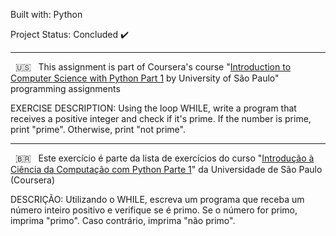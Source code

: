 Built with: Python

Project Status: Concluded :heavy_check_mark:

-------------------------------------------------------------------------------------------------------------------------------------------------------

&nbsp; 🇺🇸 &nbsp; This assignment is part of Coursera's course "[Introduction to Computer Science with Python Part 1](https://www.coursera.org/learn/ciencia-computacao-python-conceitos) by University of São Paulo" programming assignments

EXERCISE DESCRIPTION: Using the loop WHILE, write a program that receives a positive integer and check if it's prime. If the number is prime, print "prime". Otherwise, print "not prime".

-------------------------------------------------------------------------------------------------------------------------------------------------------


&nbsp; 🇧🇷 &nbsp; Este exercício é parte da lista de exercícios do curso "[Introdução à Ciência da Computação com Python Parte 1](https://www.coursera.org/learn/ciencia-computacao-python-conceitos)" da Universidade de São Paulo (Coursera) 


DESCRIÇÃO: Utilizando o WHILE, escreva um programa que receba um número inteiro positivo e verifique se é primo. Se o número for primo, imprima "primo". Caso contrário, imprima "não primo".

